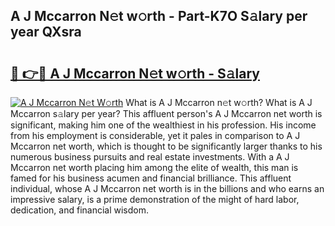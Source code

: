 ## A J Mccarron N𝚎t w𝚘rth - Part-K7O S𝚊lary per year QXsra

# <h2><a href="http://gc0y1n6.nevu.top/?p=A+J+Mccarron">🔗 👉🔴 A J Mccarron N𝚎t w𝚘rth - S𝚊lary</a></h2>

[![A J Mccarron N𝚎t W𝚘rth](https://i.imgur.com/Oavwk0R.jpeg)](http://gc0y1n6.nevu.top/?p=A+J+Mccarron)
What is A J Mccarron n𝚎t w𝚘rth? What is A J Mccarron s𝚊lary per year?
This affluent person's A J Mccarron net worth is significant, making him one of the wealthiest in his profession. His income from his employment is considerable, yet it pales in comparison to A J Mccarron net worth, which is thought to be significantly larger thanks to his numerous business pursuits and real estate investments. With a A J Mccarron net worth placing him among the elite of wealth, this man is famed for his business acumen and financial brilliance. This affluent individual, whose A J Mccarron net worth is in the billions and who earns an impressive salary, is a prime demonstration of the might of hard labor, dedication, and financial wisdom.
